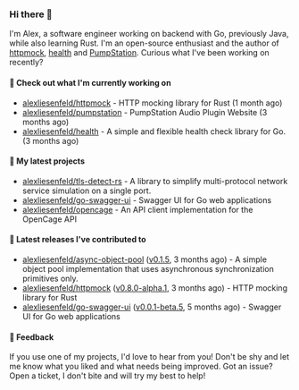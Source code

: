 ### Hi there 👋

I'm Alex, a software engineer working on backend with Go, previously Java, while also learning Rust.
I'm an open-source enthusiast and the author of [httpmock](https://github.com/alexliesenfeld/httpmock),
[health](https://github.com/alexliesenfeld/health) and [PumpStation](http://pumpstation.alexander-liesenfeld.com). 
Curious what I've been working on recently?

#### 👷 Check out what I'm currently working on

- [alexliesenfeld/httpmock](https://github.com/alexliesenfeld/httpmock) - HTTP mocking library for Rust (1 month ago)
- [alexliesenfeld/pumpstation](https://github.com/alexliesenfeld/pumpstation) - PumpStation Audio Plugin Website (3 months ago)
- [alexliesenfeld/health](https://github.com/alexliesenfeld/health) - A simple and flexible health check library for Go. (3 months ago)

#### 🌱 My latest projects

- [alexliesenfeld/tls-detect-rs](https://github.com/alexliesenfeld/tls-detect-rs) - A library to simplify multi-protocol network service simulation on a single port.
- [alexliesenfeld/go-swagger-ui](https://github.com/alexliesenfeld/go-swagger-ui) - Swagger UI for Go web applications
- [alexliesenfeld/opencage](https://github.com/alexliesenfeld/opencage) - An API client implementation for the OpenCage API

#### 🔭 Latest releases I've contributed to

- [alexliesenfeld/async-object-pool](https://github.com/alexliesenfeld/async-object-pool) ([v0.1.5](https://github.com/alexliesenfeld/async-object-pool/releases/tag/v0.1.5), 3 months ago) - A simple object pool implementation that uses asynchronous synchronization primitives only. 
- [alexliesenfeld/httpmock](https://github.com/alexliesenfeld/httpmock) ([v0.8.0-alpha.1](https://github.com/alexliesenfeld/httpmock/releases/tag/v0.8.0-alpha.1), 3 months ago) - HTTP mocking library for Rust
- [alexliesenfeld/go-swagger-ui](https://github.com/alexliesenfeld/go-swagger-ui) ([v0.0.1-beta.5](https://github.com/alexliesenfeld/go-swagger-ui/releases/tag/v0.0.1-beta.5), 5 months ago) - Swagger UI for Go web applications

#### 💬 Feedback

If you use one of my projects, I'd love to hear from you! Don't be shy and let me know what you liked
and what needs being improved. Got an issue? Open a ticket, I don't bite and will try my best to help!

